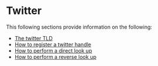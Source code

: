# Twitter

This following sections provide information on the following:

- [The twitter TLD](twitter-tld.md)
- [How to register a twitter handle](register.md)
- [How to perform a direct look up](twitter-direct-lookup.md)
- [How to perform a reverse look up](twitter-reverse-lookup.md)
